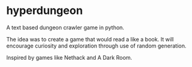# hyperdungeon
A text based dungeon crawler game in python.

The idea was to create a game that would read a like a book. It will encourage curiosity and exploration through use of random generation.

Inspired by games like Nethack and A Dark Room.
